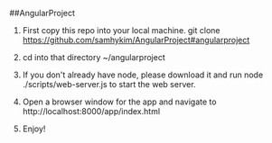 ##AngularProject

1. First copy this repo into your local machine. 
   git clone https://github.com/samhykim/AngularProject#angularproject

2. cd into that directory ~/angularproject

3. If you don't already have node, please download it and run node ./scripts/web-server.js to start the web server.

4. Open a browser window for the app and navigate to http://localhost:8000/app/index.html

5. Enjoy!



